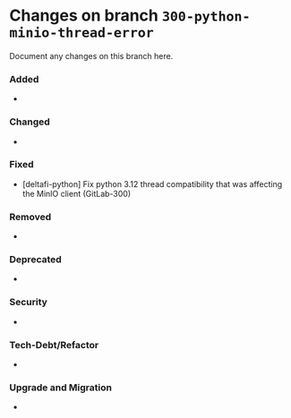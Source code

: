 # Changes on branch `300-python-minio-thread-error`
Document any changes on this branch here.
### Added
- 

### Changed
- 

### Fixed
- [deltafi-python] Fix python 3.12 thread compatibility that was affecting the MinIO client (GitLab-300)

### Removed
- 

### Deprecated
- 

### Security
- 

### Tech-Debt/Refactor
- 

### Upgrade and Migration
- 
